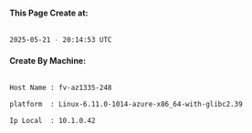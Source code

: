 
   
#### This Page Create at:

```bash

2025-05-21 - 20:14:53 UTC

```

#### Create By Machine:

```bash

Host Name : fv-az1335-248

platform  : Linux-6.11.0-1014-azure-x86_64-with-glibc2.39

Ip Local  : 10.1.0.42

```

